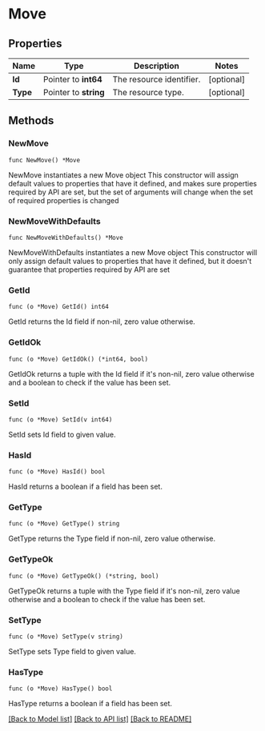 # Move

## Properties

Name | Type | Description | Notes
------------ | ------------- | ------------- | -------------
**Id** | Pointer to **int64** | The resource identifier. | [optional] 
**Type** | Pointer to **string** | The resource type. | [optional] 

## Methods

### NewMove

`func NewMove() *Move`

NewMove instantiates a new Move object
This constructor will assign default values to properties that have it defined,
and makes sure properties required by API are set, but the set of arguments
will change when the set of required properties is changed

### NewMoveWithDefaults

`func NewMoveWithDefaults() *Move`

NewMoveWithDefaults instantiates a new Move object
This constructor will only assign default values to properties that have it defined,
but it doesn't guarantee that properties required by API are set

### GetId

`func (o *Move) GetId() int64`

GetId returns the Id field if non-nil, zero value otherwise.

### GetIdOk

`func (o *Move) GetIdOk() (*int64, bool)`

GetIdOk returns a tuple with the Id field if it's non-nil, zero value otherwise
and a boolean to check if the value has been set.

### SetId

`func (o *Move) SetId(v int64)`

SetId sets Id field to given value.

### HasId

`func (o *Move) HasId() bool`

HasId returns a boolean if a field has been set.

### GetType

`func (o *Move) GetType() string`

GetType returns the Type field if non-nil, zero value otherwise.

### GetTypeOk

`func (o *Move) GetTypeOk() (*string, bool)`

GetTypeOk returns a tuple with the Type field if it's non-nil, zero value otherwise
and a boolean to check if the value has been set.

### SetType

`func (o *Move) SetType(v string)`

SetType sets Type field to given value.

### HasType

`func (o *Move) HasType() bool`

HasType returns a boolean if a field has been set.


[[Back to Model list]](../README.md#documentation-for-models) [[Back to API list]](../README.md#documentation-for-api-endpoints) [[Back to README]](../README.md)


